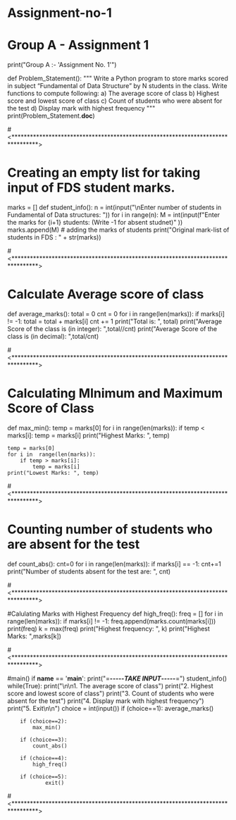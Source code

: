 # Assignment-no-1
# Group A - Assignment 1

print("Group A :- 'Assignment No. 1'")

def Problem_Statement():
    """
    Write a Python program to store marks scored in subject “Fundamental of Data Structure” by N students in the class. 
    Write functions to compute following: 
        a) The average score of class 
        b) Highest score and lowest score of class 
        c) Count of students who were absent for the test
        d) Display mark with highest frequency 
    """
print(Problem_Statement.__doc__)

#<********************************************************************************>

# Creating an empty list for taking input of FDS student marks. 

marks = []
def student_info():
	n = int(input("\nEnter number of students in Fundamental of Data structures: "))
	for i in range(n):
		M = int(input(f"Enter the marks for {i+1} students: (Write -1 for absent studnet)" ))
		marks.append(M)  # adding the  marks of students
	print("Original mark-list of students in FDS : " + str(marks))

#<********************************************************************************>

# Calculate Average score of class
def average_marks():
	total = 0
	cnt = 0
	for i in range(len(marks)):
		if marks[i] != -1:
			total = total + marks[i]
			cnt += 1
	print("Total is: ", total)
	print("Average Score of the class is (in integer): ",total//cnt)
	print("Average Score of the class is (in decimal): ",total/cnt)

#<********************************************************************************>

# Calculating MInimum and Maximum Score of Class
def max_min():
	temp = marks[0] 
	for i in range(len(marks)):
		if temp < marks[i]:
			temp = marks[i]
	print("Highest Marks: ", temp)
	
	temp = marks[0]
	for i in  range(len(marks)):
		if temp > marks[i]:
			temp = marks[i]
	print("Lowest Marks: ", temp)

#<********************************************************************************>

# Counting number of students who are absent for the test
def count_abs():
	cnt=0
	for i in range(len(marks)):
		if marks[i] == -1:
			cnt+=1
	print("Number of students absent for the test are: ", cnt)

#<********************************************************************************>

#Calulating Marks with Highest Frequency
def high_freq():
	freq = []
	for i in range(len(marks)):
		if marks[i] != -1:
			freq.append(marks.count(marks[i]))
	print(freq)
	k = max(freq)
	print("Highest frequency: ", k)
	print("Highest Marks: ",marks[k])

#<********************************************************************************>

#main()
if __name__ == '__main__':
	print("=____-----_____TAKE INPUT_____-----____=")
	student_info()
	while(True):
		print("\n\n1. The average score of class")
		print("2. Highest score and lowest score of class")
		print("3. Count of students who were absent for the test")
		print("4. Display mark with highest frequency")
		print("5. Exit\n\n")
		choice = int(input())
		if (choice==1):
			average_marks()
		
		if (choice==2):
			max_min()
			
		if (choice==3):
			count_abs()
			
		if (choice==4):
			high_freq()
			
		if (choice==5):
	    		exit()
	    		
#<********************************************************************************>


